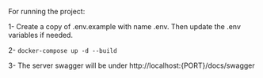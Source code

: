 For running the project:

1- Create a copy of .env.example with name .env. Then update the .env variables if needed.

2- ```docker-compose up -d --build```

3- The server swagger will be under http://localhost:{PORT}/docs/swagger